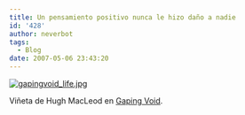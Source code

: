 ```yaml
---
title: Un pensamiento positivo nunca le hizo daño a nadie
id: '428'
author: neverbot
tags:
  - Blog
date: 2007-05-06 23:43:20
---
```


[![gapingvoid_life.jpg](./gapingvoid_life.jpg)](http://www.gapingvoid.com/Moveable_Type/archives/003791.html "Gaping Void")

Viñeta de Hugh MacLeod en [Gaping Void](http://www.gapingvoid.com/).